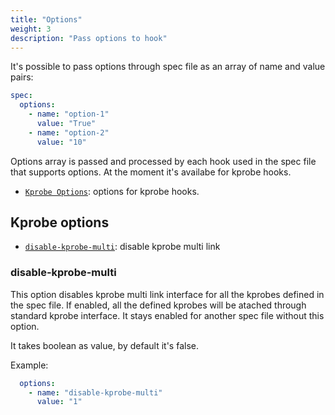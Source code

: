 ```yaml
---
title: "Options"
weight: 3
description: "Pass options to hook"
---
```


It's possible to pass options through spec file as an array of name and value pairs:

```yaml
spec:
  options:
    - name: "option-1"
      value: "True"
    - name: "option-2"
      value: "10"
```

Options array is passed and processed by each hook used in the spec file that
supports options. At the moment it's availabe for kprobe hooks.

- [`Kprobe Options`](#kprobe-options): options for kprobe hooks.

## Kprobe options

- [`disable-kprobe-multi`](#disable-kprobe-multi): disable kprobe multi link

### disable-kprobe-multi

This option disables kprobe multi link interface for all the kprobes defined in
the spec file. If enabled, all the defined kprobes will be atached through standard
kprobe interface. It stays enabled for another spec file without this option.

It takes boolean as value, by default it's false.

Example:

```yaml
  options:
    - name: "disable-kprobe-multi"
      value: "1"
```
